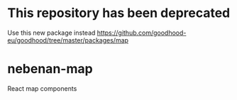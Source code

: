 # This repository has been deprecated
Use this new package instead https://github.com/goodhood-eu/goodhood/tree/master/packages/map

nebenan-map
============

React map components
